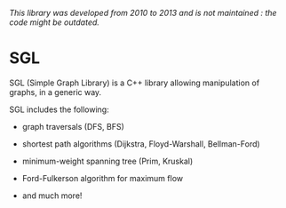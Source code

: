 *This library was developed from 2010 to 2013 and is not maintained : the code might be outdated.*

# SGL
SGL (Simple Graph Library) is a C++ library allowing manipulation of graphs, in a generic way. 

SGL includes the following:

- graph traversals (DFS, BFS)

- shortest path algorithms (Dijkstra, Floyd-Warshall, Bellman-Ford)

- minimum-weight spanning tree (Prim, Kruskal)

- Ford-Fulkerson algorithm for maximum flow

- and much more!
